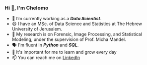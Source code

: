 ### Hi 👋, I'm Chelomo


- 🔭 I’m currently working as a ***Data Scientist***.
- 😄 I have an MSc. of Data Science and Statistics at The Hebrew University of Jerusalem.
- :book: My research is on Forensic, Image Processing, and Statistical Modeling, under the supervision of Prof. Micha Mandel.
- 🗣️ I'm fluent in ***Python*** and ***SQL***. 
- 🌱 It's important for me to learn and grow every day
- 📫 You can reach me on  [LinkedIn](https://www.linkedin.com/in/chelomo-lubliner/)


